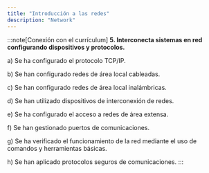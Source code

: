 ```yaml
---
title: "Introducción a las redes"
description: "Network"
---
```


:::note[Conexión con el currículum]
**5. Interconecta sistemas en red configurando dispositivos y protocolos.**	

a)	Se ha configurado el protocolo TCP/IP.

b)	Se han configurado redes de área local cableadas.

c)	Se han configurado redes de área local inalámbricas.

d)	Se han utilizado dispositivos de interconexión de redes.

e)	Se ha configurado el acceso a redes de área extensa.

f)	Se han gestionado puertos de comunicaciones.

g)	Se ha verificado el funcionamiento de la red mediante el uso de comandos y herramientas básicas.

h)	Se han aplicado protocolos seguros de comunicaciones.
:::
